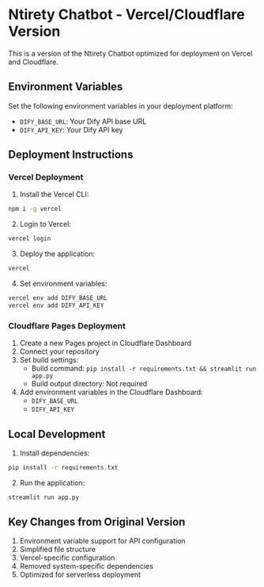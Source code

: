 # Ntirety Chatbot - Vercel/Cloudflare Version

This is a version of the Ntirety Chatbot optimized for deployment on Vercel and Cloudflare.

## Environment Variables

Set the following environment variables in your deployment platform:

- `DIFY_BASE_URL`: Your Dify API base URL
- `DIFY_API_KEY`: Your Dify API key

## Deployment Instructions

### Vercel Deployment

1. Install the Vercel CLI:
```bash
npm i -g vercel
```

2. Login to Vercel:
```bash
vercel login
```

3. Deploy the application:
```bash
vercel
```

4. Set environment variables:
```bash
vercel env add DIFY_BASE_URL
vercel env add DIFY_API_KEY
```

### Cloudflare Pages Deployment

1. Create a new Pages project in Cloudflare Dashboard
2. Connect your repository
3. Set build settings:
   - Build command: `pip install -r requirements.txt && streamlit run app.py`
   - Build output directory: Not required
4. Add environment variables in the Cloudflare Dashboard:
   - `DIFY_BASE_URL`
   - `DIFY_API_KEY`

## Local Development

1. Install dependencies:
```bash
pip install -r requirements.txt
```

2. Run the application:
```bash
streamlit run app.py
```

## Key Changes from Original Version

1. Environment variable support for API configuration
2. Simplified file structure
3. Vercel-specific configuration
4. Removed system-specific dependencies
5. Optimized for serverless deployment
